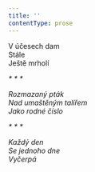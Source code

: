 ```yaml
---
title: ''
contentType: prose
---
```


<section>

V účesech dam  
Stále  
Ještě mrholí

_\* \* \*_

_Rozmazaný pták  
Nad umaštěným talířem  
Jako rodné číslo_

</section>

<section>

_\* \* \*_

_Každý den  
Se jednoho dne  
Vyčerpá_

</section>
